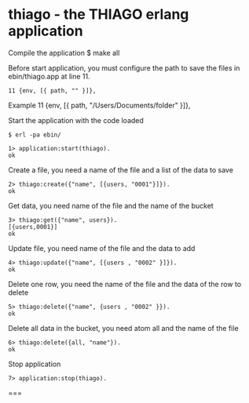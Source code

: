 thiago - the THIAGO erlang application
======

Compile the application 
	$ make all

Before start application, you must configure the path to save the files in  ebin/thiago.app at line 11.
	
	11 {env, [{ path, "" }]},

Example 
	11 {env, [{ path, "/Users/Documents/folder" }]},

Start the application with the code loaded
	
	$ erl -pa ebin/

	1> application:start(thiago).
	ok

Create a file, you need a name of the file and a list of the data to save 
	
	2> thiago:create({"name", [{users, "0001"}]}).  
	ok

Get data, you need name of the file and the name of the bucket

	3> thiago:get({"name", users}).
	[{users,0001}]
	ok

Update file, you need name of the file and the data to add

	4> thiago:update({"name", [{users , "0002" }]}).
	ok

Delete one row, you need the name of the file and the data of the row to delete

	5> thiago:delete({"name", {users , "0002" }}).  
	ok 

Delete all data in the bucket, you need atom all and the name of the file 

	6> thiago:delete({all, "name"}).
	ok

Stop application
	
	7> application:stop(thiago).

===
